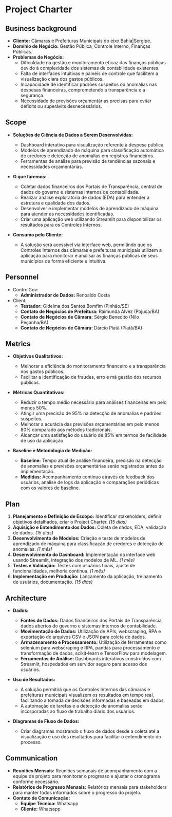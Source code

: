 # Project Charter

## Business background

* **Cliente:** Câmaras e Prefeituras Municipais do eixo Bahia|Sergipe.
* **Domínio de Negócio:** Gestão Pública, Controle Interno, Finanças Públicas.
* **Problemas de Negócio:** 
  * Dificuldade na gestão e monitoramento eficaz das finanças públicas devido à complexidade dos sistemas de contabilidade existentes.
  * Falta de interfaces intuitivas e painéis de controle que facilitem a visualização clara dos gastos públicos.
  * Incapacidade de identificar padrões suspeitos ou anomalias nas despesas financeiras, comprometendo a transparência e a segurança.
  * Necessidade de previsões orçamentárias precisas para evitar déficits ou superávits desnecessários.



## Scope

* **Soluções de Ciência de Dados a Serem Desenvolvidas:**
  * Dashboard interativo para visualização referente à despesa pública.
  * Modelos de aprendizado de máquina para classificação automática de credores e detecção de anomalias em registros financeiros.
  * Ferramentas de análise para previsão de tendências sazonais e necessidades orçamentárias.

* **O que faremos:**
  * Coletar dados financeiros dos Portais de Transparência, central de dados do governo e sistemas internos de contabilidade.
  * Realizar análise exploratória de dados (EDA) para entender a estrutura e qualidade dos dados.
  * Desenvolver e implementar modelos de aprendizado de máquina para atender às necessidades identificadas.
  * Criar uma aplicação web utilizando Streamlit para disponibilizar os resultados para os Controles Internos.

* **Consumo pelo Cliente:**
  * A solução será acessível via interface web, permitindo que os Controles Internos das câmaras e prefeituras municipais utilizem a aplicação para monitorar e analisar as finanças públicas de seus municípios de forma eficiente e intuitiva.


## Personnel

* ControlGov:
  - **Administrador de Dados:** Renoaldo Costa
* Client:
  - **Testador:** Gidelma dos Santos Bomfim (Pinhão/SE)
  - **Contato de Negócios de Prefeitura:** Raimunda Alvez (Pojuca/BA)
  - **Contato de Negócios de Câmara:** Sérgio Benedito (Nilo Peçanha/BA)
  - **Contato de Negócios de Câmara:** Dárcio Piatã (Piatã/BA)
	

## Metrics
* **Objetivos Qualitativos:**
  * Melhorar a eficiência do monitoramento financeiro e a transparência nos gastos públicos.
  * Facilitar a identificação de fraudes, erro e má gestão dos recursos públicos.

* **Métricas Quantitativas:**
  * Reduzir o tempo médio necessário para análises financeiras em pelo menos 50%.
  * Atingir uma precisão de 95% na detecção de anomalias e padrões suspeitos.
  * Melhorar a acurácia das previsões orçamentárias em pelo menos 80% comparado aos métodos tradicionais.
  * Alcançar uma satisfação do usuário de 85% em termos de facilidade de uso da aplicação.

* **Baseline e Metodologia de Medição:**
  * **Baseline:** Tempo atual de análise financeira, precisão na detecção de anomalias e previsões orçamentárias serão registrados antes da implementação.
  * **Medidas:** Acompanhamento contínuo através de feedback dos usuários, análise de logs da aplicação e comparações periódicas com os valores de baseline.

## Plan
  1. **Planejamento e Definição de Escopo:** Identificar stakeholders, definir objetivos detalhados, criar o Project Charter. *(15 dias)*
  2. **Aquisição e Entendimento dos Dados:** Coleta de dados, EDA, validação de dados. *(15 dias)*
  3. **Desenvolvimento de Modelos:** Criação e teste de modelos de aprendizado de máquina para classificação de credores e detecção de anomalias. *(1 mês)*
  4. **Desenvolvimento do Dashboard:** Implementação da interface web usando Streamlit, integração dos modelos de ML. *(1 mês)*
  5. **Testes e Validação:** Testes com usuários finais, ajuste de funcionalidades, melhoria contínua. *(1 mês)*
  6. **Implementação em Produção:** Lançamento da aplicação, treinamento de usuários, documentação. *(15 dias)*


## Architecture
* **Dados:**
  * **Fontes de Dados:** Dados financeiros dos Portais de Transparência, dados abertos do governo e sistemas internos de contabilidade.
  * **Movimentação de Dados:** Utilização de APIs, webscraping, RPA e exportação de arquivos CSV e JSON para coleta de dados.
  * **Armazenamento e Processamento:** Utilização de ferramentas como selenium para webscraping e RPA, pandas para processamento e transformação de dados, scikit-learn e TensorFlow para modelagem.
  * **Ferramentas de Análise:** Dashboards interativos construídos com Streamlit, hospedados em servidor seguro para acesso dos usuários.

* **Uso de Resultados:**
  * A solução permitirá que os Controles Internos das câmaras e prefeituras municipais visualizem os resultados em tempo real, facilitando a tomada de decisões informadas e baseadas em dados.
  * A automação de tarefas e a detecção de anomalias serão incorporadas ao fluxo de trabalho diário dos usuários.

* **Diagramas de Fluxo de Dados:**
  * Criar diagramas mostrando o fluxo de dados desde a coleta até a visualização e uso dos resultados para facilitar o entendimento do processo.


## Communication
* **Reuniões Mensais:** Reuniões semanais de acompanhamento com a equipe de projeto para monitorar o progresso e ajustar o cronograma conforme necessário.
* **Relatórios de Progresso Mensais:** Relatórios mensais para stakeholders para manter todos informados sobre o progresso do projeto.
* **Contato de Comunicação:**
  - **Equipe Técnica:** Whatsapp
  - **Cliente:** Whatsapp
